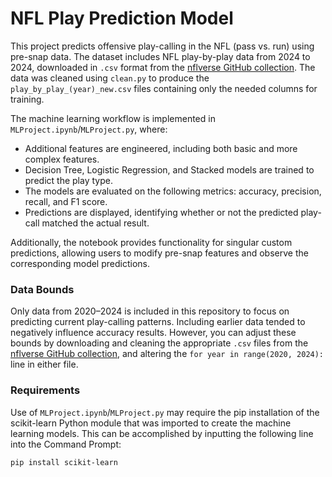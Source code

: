 # NFL Play Prediction Model

This project predicts offensive play-calling in the NFL (pass vs. run) using pre-snap data. The dataset includes NFL play-by-play data from 2024 to 2024, downloaded in `.csv` format from
the [nflverse GitHub collection](https://github.com/nflverse/nflverse-data/releases/tag/pbp). The data was cleaned using `clean.py` to produce the `play_by_play_(year)_new.csv` files containing only the needed columns for training.

The machine learning workflow is implemented in `MLProject.ipynb`/`MLProject.py`, where:
- Additional features are engineered, including both basic and more complex features.  
- Decision Tree, Logistic Regression, and Stacked models are trained to predict the play type.  
- The models are evaluated on the following metrics: accuracy, precision, recall, and F1 score.  
- Predictions are displayed, identifying whether or not the predicted play-call matched the actual result.  

Additionally, the notebook provides functionality for singular custom predictions, allowing users to modify pre-snap features and observe the corresponding model predictions.

### Data Bounds
Only data from 2020–2024 is included in this repository to focus on predicting current play-calling patterns. Including earlier data tended to negatively influence accuracy results. However, you can adjust these bounds by downloading and cleaning the appropriate `.csv` files from the [nflverse GitHub collection](https://github.com/nflverse/nflverse-data/releases/tag/pbp), and altering the `for year in range(2020, 2024):` line in either file.

### Requirements
Use of `MLProject.ipynb`/`MLProject.py` may require the pip installation of the scikit-learn Python module that was imported to create the machine learning models. This can be accomplished by inputting the following line into the Command Prompt:

`pip install scikit-learn`
